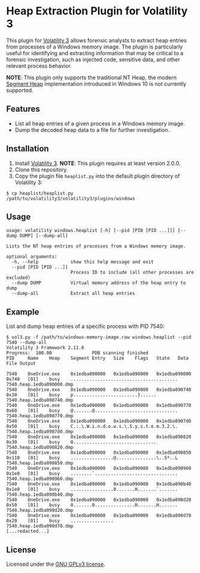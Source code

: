 # Heap Extraction Plugin for Volatility 3

This plugin for [Volatility 3](https://github.com/volatilityfoundation/volatility3/) allows forensic analysts to extract heap entries from processes of a Windows memory image. The plugin is particularly useful for identifying and extracting information that may be critical to a forensic investigation, such as injected code, sensitive data, and other relevant process behavior.

**NOTE**: This plugin only supports the traditional NT Heap, the modern [Segment Heap](https://learn.microsoft.com/en-us/windows/win32/sbscs/application-manifests#heaptype) implementation introduced in Windows 10 is not currently supported.

## Features

- List all heap entries of a given process in a Windows memory image.
- Dump the decoded heap data to a file for further investigation.

## Installation

1. Install [Volatility 3](https://github.com/volatilityfoundation/volatility3?tab=readme-ov-file#installing). **NOTE**: This plugin requires at least version 2.0.0.
1. Clone this repository.
3. Copy the plugin file `heaplist.py` into the default plugin directory of Volatility 3:

```shell
$ cp heaplist/heaplist.py /path/to/volatility3/volatility3/plugins/windows
```

## Usage

```
usage: volatility windows.heaplist [-h] [--pid [PID [PID ...]]] [--dump DUMP] [--dump-all]

Lists the NT heap entries of processes from a Windows memory image.

optional arguments:
  -h, --help            show this help message and exit
  --pid [PID [PID ...]]
                        Process ID to include (all other processes are excluded)
  --dump DUMP           Virtual memory address of the heap entry to dump
  --dump-all            Extract all heap entries
```

## Example

List and dump heap entries of a specific process with PID 7540:

```
$ vol3.py -f /path/to/windows-memory-image.raw windows.heaplist --pid 7540 --dump-all
Volatility 3 Framework 2.11.0
Progress:  100.00               PDB scanning finished                        
PID     Name    Heap    Segment Entry   Size    Flags   State   Data    File Output

7540    OneDrive.exe    0x1edba090000   0x1edba090000   0x1edba090000   0x740   [01]    busy    ........................................        7540.heap.1edba090000.dmp
7540    OneDrive.exe    0x1edba090000   0x1edba090000   0x1edba090740   0x30    [01]    busy    p........................}......        7540.heap.1edba090740.dmp
7540    OneDrive.exe    0x1edba090000   0x1edba090000   0x1edba090770   0x60    [01]    busy    @.......@...............................        7540.heap.1edba090770.dmp
7540    OneDrive.exe    0x1edba090000   0x1edba090000   0x1edba0907d0   0x50    [01]    busy    C.:.\.W.i.n.d.o.w.s.\.S.y.s.t.e.m.3.2.\.        7540.heap.1edba0907d0.dmp
7540    OneDrive.exe    0x1edba090000   0x1edba090000   0x1edba090820   0x30    [01]    busy    0...............................        7540.heap.1edba090820.dmp
7540    OneDrive.exe    0x1edba090000   0x1edba090000   0x1edba090850   0x110   [01]    busy    ................@...............\..5*..L        7540.heap.1edba090850.dmp
7540    OneDrive.exe    0x1edba090000   0x1edba090000   0x1edba090960   0x1e0   [01]    busy    ........`...............................        7540.heap.1edba090960.dmp
7540    OneDrive.exe    0x1edba090000   0x1edba090000   0x1edba090b40   0x1e0   [01]    busy    ................0.......H.......`.......        7540.heap.1edba090b40.dmp
7540    OneDrive.exe    0x1edba090000   0x1edba090000   0x1edba090d20   0x50    [01]    busy    0.......0...............H.......H.......        7540.heap.1edba090d20.dmp
7540    OneDrive.exe    0x1edba090000   0x1edba090000   0x1edba090d70   0x20    [01]    busy    ................        7540.heap.1edba090d70.dmp
[...redacted...]
```

## License

Licensed under the [GNU GPLv3 license](./LICENSE).
